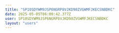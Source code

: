 ```yaml
---
title: "SP10SDYWM9JSP6NGRP8VJKD98ZVGWMFJKECSNBDKC"
date: 2025-05-05T06:00:42.377Z
user: SP10SDYWM9JSP6NGRP8VJKD98ZVGWMFJKECSNBDKC
layout: "users"
---
```

    